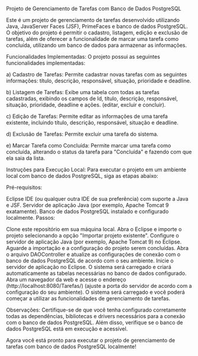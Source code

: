 Projeto de Gerenciamento de Tarefas com Banco de Dados PostgreSQL

Este é um projeto de gerenciamento de tarefas desenvolvido utilizando Java, JavaServer Faces (JSF), PrimeFaces e banco de dados PostgreSQL. O objetivo do projeto é permitir o cadastro, listagem, edição e exclusão de tarefas, além de oferecer a funcionalidade de marcar uma tarefa como concluída, utilizando um banco de dados para armazenar as informações.

Funcionalidades Implementadas:
O projeto possui as seguintes funcionalidades implementadas:

a) Cadastro de Tarefas: Permite cadastrar novas tarefas com as seguintes informações: título, descrição, responsável, situação, prioridade e deadline.

b) Listagem de Tarefas: Exibe uma tabela com todas as tarefas cadastradas, exibindo os campos de Id, título, descrição, responsável, situação, prioridade, deadline e ações. (editar, excluir e concluir).

c) Edição de Tarefas: Permite editar as informações de uma tarefa existente, incluindo título, descrição, responsável, situação e deadline.

d) Exclusão de Tarefas: Permite excluir uma tarefa do sistema.

e) Marcar Tarefa como Concluída: Permite marcar uma tarefa como concluída, alterando o status da tarefa para "Concluída" e fazendo com que ela saia da lista.

Instruções para Execução Local:
Para executar o projeto em um ambiente local com banco de dados PostgreSQL, siga as etapas abaixo:

Pré-requisitos:

Eclipse IDE (ou qualquer outra IDE de sua preferência) com suporte a Java e JSF.
Servidor de aplicação Java (por exemplo, Apache Tomcat 9 exatamente).
Banco de dados PostgreSQL instalado e configurado localmente.
Passos:

Clone este repositório em sua máquina local.
Abra o Eclipse e importe o projeto selecionando a opção "Importar projeto existente".
Configure o servidor de aplicação Java (por exemplo, Apache Tomcat 9) no Eclipse.
Aguarde a importação e a configuração do projeto serem concluídas.
Abra o arquivo DAOController e atualize as configurações de conexão com o banco de dados PostgreSQL de acordo com o seu ambiente.
Inicie o servidor de aplicação no Eclipse.
O sistema será carregado e criará automaticamente as tabelas necessárias no banco de dados configurado.
Abra um navegador da web e acesse o endereço (http://localhost:8080/Tarefas/) (ajuste a porta do servidor de acordo com a configuração do seu ambiente).
O sistema será carregado e você poderá começar a utilizar as funcionalidades de gerenciamento de tarefas.

Observações:
Certifique-se de que você tenha configurado corretamente todas as dependências, bibliotecas e drivers necessários para a conexão com o banco de dados PostgreSQL. Além disso, verifique se o banco de dados PostgreSQL está em execução e acessível.

Agora você está pronto para executar o projeto de gerenciamento de tarefas com banco de dados PostgreSQL localmente!

